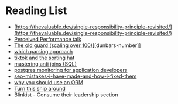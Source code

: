 # Reading List

- [https://thevaluable.dev/single-responsibility-principle-revisited/](https://thevaluable.dev/single-responsibility-principle-revisited/)
- [Perceived Performance talk](http://assets.eli.wtf/talks/perceived-perf-talk/#/1)
- [The old guard (scaling over 100)](https://randsinrepose.com/archives/the-old-guard/)[[dunbars-number]]
- [which parsing approach](https://tratt.net/laurie/blog/entries/which_parsing_approach.html)
- [tiktok and the sorting hat](https://www.eugenewei.com/blog/2020/8/3/tiktok-and-the-sorting-hat)
- [mastering anti joins (SQL)](https://mode.com/blog/anti-join-examples/)
- [postgres monitoring for application developers](https://info.crunchydata.com/blog/postgresql-monitoring-for-application-developers-dba-stats)
- [seo-mistakes-i-have-made-and-how-i-fixed-them](https://blog.maximeheckel.com/posts/seo-mistakes-i-have-made-and-how-i-fixed-them)
- [why you should use an ORM](https://monadical.com/posts/why-use-orm.html)
- [Turn this ship around](https://smile.amazon.co.uk/dp/B015QQ10HE)
- Blinkist - Consume their leadership section